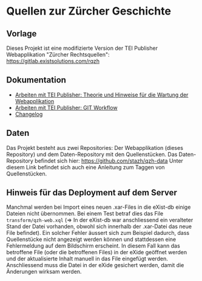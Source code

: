 # Quellen zur Zürcher Geschichte

## Vorlage

Dieses Projekt ist eine modifizierte Version der TEI Publisher Webapplikation "Zürcher Rechtsquellen": https://gitlab.existsolutions.com/rqzh

## Dokumentation

- [Arbeiten mit TEI Publisher: Theorie und Hinweise für die Wartung der Webapplikation](/documentation/Arbeiten_mit_TEI_Publisher_Theorie/index.md)
- [Arbeiten mit TEI Publisher: GIT Workflow](/documentation/Arbeiten_mit_TEI_Publisher_GIT_Workflow/index.md)
- [Changelog](/documentation/Changelog/index.md)

  
## Daten

Das Projekt besteht aus zwei Repositories: Der Webapplikation (dieses Repository) und dem Daten-Repository mit den Quellenstücken. Das Daten-Repository befindet sich hier: https://github.com/stazh/qzh-data
Unter diesem Link befindet sich auch eine Anleitung zum Taggen von Quellenstücken.

## Hinweis für das Deployment auf dem Server

Manchmal werden bei Import eines neuen .xar-Files in die eXist-db einige Dateien nicht übernommen. Bei einem Test betraf dies das File `transform/qzh-web.xql` (=> In der eXist-db war anschliessend ein veralteter Stand der Datei vorhanden, obwohl sich innerhalb der .xar-Datei das neue File befindet). Ein solcher Fehler äussert sich zum Beispiel dadurch, dass Quellenstücke nicht angezeigt werden können und stattdessen eine Fehlermeldung auf dem Bildschirm erscheint. In diesem Fall kann das betroffene File (oder die betroffenen Files) in der eXide geöffnet werden und der aktualisierte Inhalt manuell in das File eingefügt werden. Anschliessend muss die Datei in der eXide gesichert werden, damit die Änderungen wirksam werden.